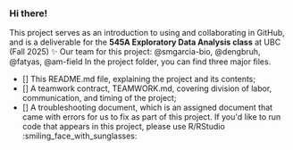 ### Hi there!
This project serves as an introduction to using and collaborating in GitHub, and is a deliverable for the **545A Exploratory Data Analysis class** at UBC (Fall 2025) ✨
Our team for this project: @smgarcia-bio, @dengbruh, @fatyas, @am-field
In the project folder, you can find three major files. 
- [] This README.md file, explaining the project and its contents;
- [] A teamwork contract, TEAMWORK.md, covering division of labor, communication, and timing of the project;
- [] A troubleshooting document, which is an assigned document that came with errors for us to fix as part of this project.
If you'd like to run code that appears in this project, please use R/RStudio :smiling_face_with_sunglasses:
